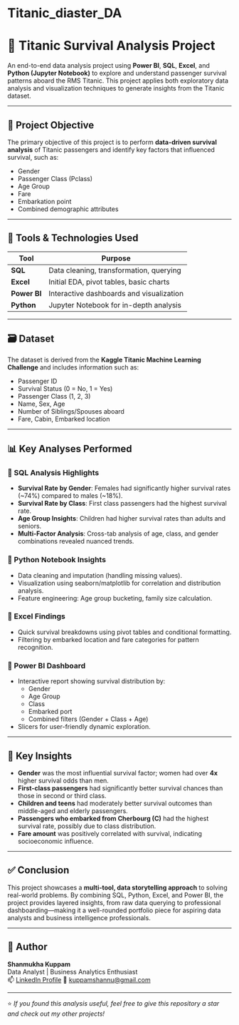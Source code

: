 # Titanic_diaster_DA
# 🚢 Titanic Survival Analysis Project

An end-to-end data analysis project using **Power BI**, **SQL**, **Excel**, and **Python (Jupyter Notebook)** to explore and understand passenger survival patterns aboard the RMS Titanic. This project applies both exploratory data analysis and visualization techniques to generate insights from the Titanic dataset.

---

## 📌 Project Objective

The primary objective of this project is to perform **data-driven survival analysis** of Titanic passengers and identify key factors that influenced survival, such as:

- Gender
- Passenger Class (Pclass)
- Age Group
- Fare
- Embarkation point
- Combined demographic attributes

---

## 🧰 Tools & Technologies Used

| Tool         | Purpose                                   |
|--------------|--------------------------------------------|
| **SQL**      | Data cleaning, transformation, querying    |
| **Excel**    | Initial EDA, pivot tables, basic charts    |
| **Power BI** | Interactive dashboards and visualization   |
| **Python**   | Jupyter Notebook for in-depth analysis     |

---

## 🗃️ Dataset

The dataset is derived from the **Kaggle Titanic Machine Learning Challenge** and includes information such as:

- Passenger ID
- Survival Status (0 = No, 1 = Yes)
- Passenger Class (1, 2, 3)
- Name, Sex, Age
- Number of Siblings/Spouses aboard
- Fare, Cabin, Embarked location

---

## 📊 Key Analyses Performed

### 🔹 SQL Analysis Highlights
- **Survival Rate by Gender**: Females had significantly higher survival rates (~74%) compared to males (~18%).
- **Survival Rate by Class**: First class passengers had the highest survival rate.
- **Age Group Insights**: Children had higher survival rates than adults and seniors.
- **Multi-Factor Analysis**: Cross-tab analysis of age, class, and gender combinations revealed nuanced trends.

### 🔹 Python Notebook Insights
- Data cleaning and imputation (handling missing values).
- Visualization using seaborn/matplotlib for correlation and distribution analysis.
- Feature engineering: Age group bucketing, family size calculation.

### 🔹 Excel Findings
- Quick survival breakdowns using pivot tables and conditional formatting.
- Filtering by embarked location and fare categories for pattern recognition.

### 🔹 Power BI Dashboard
- Interactive report showing survival distribution by:
  - Gender
  - Age Group
  - Class
  - Embarked port
  - Combined filters (Gender + Class + Age)
- Slicers for user-friendly dynamic exploration.

---

## 🧠 Key Insights

- **Gender** was the most influential survival factor; women had over **4x** higher survival odds than men.
- **First-class passengers** had significantly better survival chances than those in second or third class.
- **Children and teens** had moderately better survival outcomes than middle-aged and elderly passengers.
- **Passengers who embarked from Cherbourg (C)** had the highest survival rate, possibly due to class distribution.
- **Fare amount** was positively correlated with survival, indicating socioeconomic influence.


---

## ✅ Conclusion

This project showcases a **multi-tool, data storytelling approach** to solving real-world problems. By combining SQL, Python, Excel, and Power BI, the project provides layered insights, from raw data querying to professional dashboarding—making it a well-rounded portfolio piece for aspiring data analysts and business intelligence professionals.

---

## 💼 Author

**Shanmukha Kuppam**  
Data Analyst | Business Analytics Enthusiast  
📫 [LinkedIn Profile](https://www.linkedin.com/in/shanmukha-kuppam-15b04a301/) 
📧 kuppamshannu@gmail.com

---

⭐️ *If you found this analysis useful, feel free to give this repository a star and check out my other projects!*


